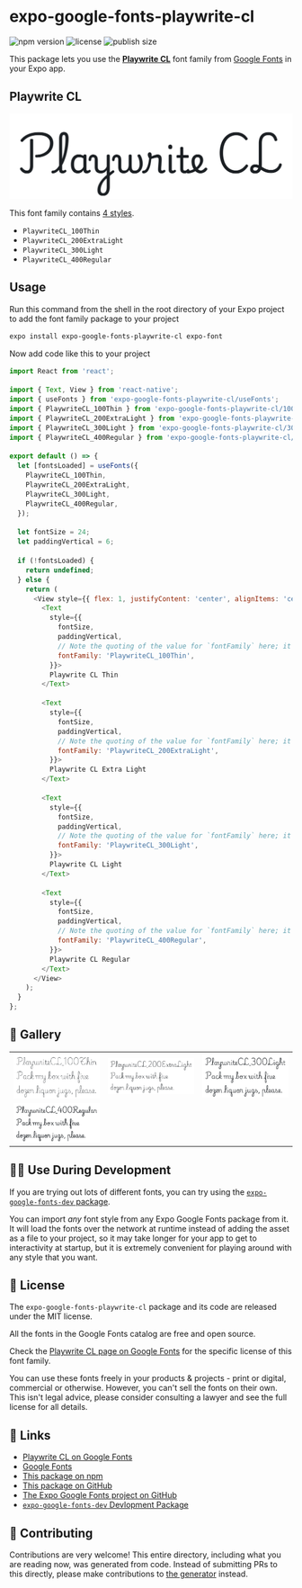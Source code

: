 # expo-google-fonts-playwrite-cl

![npm version](https://flat.badgen.net/npm/v/expo-google-fonts-playwrite-cl)
![license](https://flat.badgen.net/github/license/expo/google-fonts)
![publish size](https://flat.badgen.net/packagephobia/install/expo-google-fonts-playwrite-cl)

This package lets you use the [**Playwrite CL**](https://fonts.google.com/specimen/Playwrite+CL) font family from [Google Fonts](https://fonts.google.com/) in your Expo app.

## Playwrite CL

![Playwrite CL](./font-family.png)

This font family contains [4 styles](#-gallery).

- `PlaywriteCL_100Thin`
- `PlaywriteCL_200ExtraLight`
- `PlaywriteCL_300Light`
- `PlaywriteCL_400Regular`

## Usage

Run this command from the shell in the root directory of your Expo project to add the font family package to your project
```sh
expo install expo-google-fonts-playwrite-cl expo-font
```

Now add code like this to your project
```js
import React from 'react';

import { Text, View } from 'react-native';
import { useFonts } from 'expo-google-fonts-playwrite-cl/useFonts';
import { PlaywriteCL_100Thin } from 'expo-google-fonts-playwrite-cl/100Thin';
import { PlaywriteCL_200ExtraLight } from 'expo-google-fonts-playwrite-cl/200ExtraLight';
import { PlaywriteCL_300Light } from 'expo-google-fonts-playwrite-cl/300Light';
import { PlaywriteCL_400Regular } from 'expo-google-fonts-playwrite-cl/400Regular';

export default () => {
  let [fontsLoaded] = useFonts({
    PlaywriteCL_100Thin,
    PlaywriteCL_200ExtraLight,
    PlaywriteCL_300Light,
    PlaywriteCL_400Regular,
  });

  let fontSize = 24;
  let paddingVertical = 6;

  if (!fontsLoaded) {
    return undefined;
  } else {
    return (
      <View style={{ flex: 1, justifyContent: 'center', alignItems: 'center' }}>
        <Text
          style={{
            fontSize,
            paddingVertical,
            // Note the quoting of the value for `fontFamily` here; it expects a string!
            fontFamily: 'PlaywriteCL_100Thin',
          }}>
          Playwrite CL Thin
        </Text>

        <Text
          style={{
            fontSize,
            paddingVertical,
            // Note the quoting of the value for `fontFamily` here; it expects a string!
            fontFamily: 'PlaywriteCL_200ExtraLight',
          }}>
          Playwrite CL Extra Light
        </Text>

        <Text
          style={{
            fontSize,
            paddingVertical,
            // Note the quoting of the value for `fontFamily` here; it expects a string!
            fontFamily: 'PlaywriteCL_300Light',
          }}>
          Playwrite CL Light
        </Text>

        <Text
          style={{
            fontSize,
            paddingVertical,
            // Note the quoting of the value for `fontFamily` here; it expects a string!
            fontFamily: 'PlaywriteCL_400Regular',
          }}>
          Playwrite CL Regular
        </Text>
      </View>
    );
  }
};

```

## 🔡 Gallery


||||
|-|-|-|
|![PlaywriteCL_100Thin](.//100Thin/PlaywriteCL_100Thin.ttf.png)|![PlaywriteCL_200ExtraLight](.//200ExtraLight/PlaywriteCL_200ExtraLight.ttf.png)|![PlaywriteCL_300Light](.//300Light/PlaywriteCL_300Light.ttf.png)||
|![PlaywriteCL_400Regular](.//400Regular/PlaywriteCL_400Regular.ttf.png)||||


## 👩‍💻 Use During Development

If you are trying out lots of different fonts, you can try using the [`expo-google-fonts-dev` package](https://github.com/freeboub/google-fonts/tree/master/font-packages/dev#readme).

You can import *any* font style from any Expo Google Fonts package from it. It will load the fonts
over the network at runtime instead of adding the asset as a file to your project, so it may take longer
for your app to get to interactivity at startup, but it is extremely convenient
for playing around with any style that you want.

## 📖 License

The `expo-google-fonts-playwrite-cl` package and its code are released under the MIT license.

All the fonts in the Google Fonts catalog are free and open source.

Check the [Playwrite CL page on Google Fonts](https://fonts.google.com/specimen/Playwrite+CL) for the specific license of this font family.

You can use these fonts freely in your products & projects - print or digital, commercial or otherwise. However, you can't sell the fonts on their own. This isn't legal advice, please consider consulting a lawyer and see the full license for all details.

## 🔗 Links

- [Playwrite CL on Google Fonts](https://fonts.google.com/specimen/Playwrite+CL)
- [Google Fonts](https://fonts.google.com/)
- [This package on npm](https://www.npmjs.com/package/expo-google-fonts-playwrite-cl)
- [This package on GitHub](https://github.com/freeboub/google-fonts/tree/master/font-packages/playwrite-cl)
- [The Expo Google Fonts project on GitHub](https://github.com/freeboub/google-fonts)
- [`expo-google-fonts-dev` Devlopment Package](https://github.com/freeboub/google-fonts/tree/master/font-packages/dev)

## 🤝 Contributing

Contributions are very welcome! This entire directory, including what you are reading now, was generated from code. Instead of submitting PRs to this directly, please make contributions to [the generator](https://github.com/freeboub/google-fonts/tree/master/packages/generator) instead.
